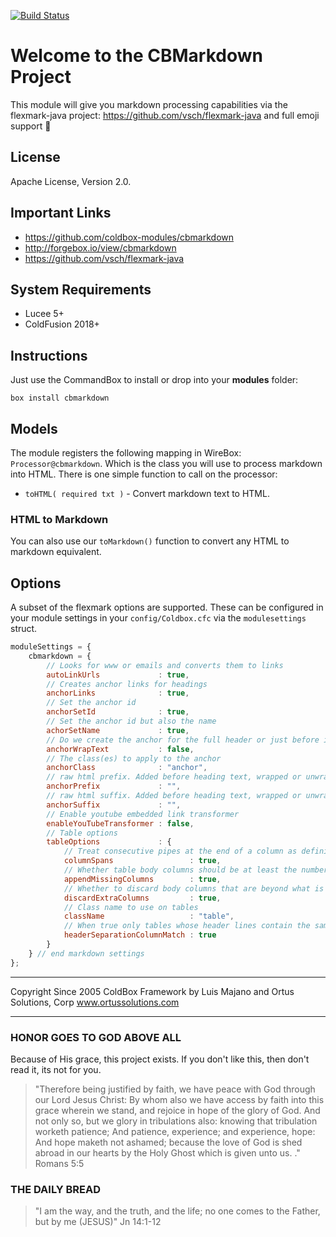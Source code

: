[![Build Status](https://travis-ci.org/coldbox-modules/cbmarkdown.svg?branch=development)](https://travis-ci.org/coldbox-modules/cbmarkdown)

# Welcome to the CBMarkdown Project

This module will give you markdown processing capabilities via the flexmark-java project: https://github.com/vsch/flexmark-java and full emoji support :rocket:

## License

Apache License, Version 2.0.

## Important Links

- https://github.com/coldbox-modules/cbmarkdown
- http://forgebox.io/view/cbmarkdown
- https://github.com/vsch/flexmark-java

## System Requirements

- Lucee 5+
- ColdFusion 2018+

## Instructions

Just use the CommandBox to install or drop into your **modules** folder:

`box install cbmarkdown`

## Models

The module registers the following mapping in WireBox: `Processor@cbmarkdown`. Which is the class you will use to process markdown into HTML.  There is one simple function to call on the processor:

- `toHTML( required txt )` - Convert markdown text to HTML.

### HTML to Markdown

You can also use our `toMarkdown()` function to convert any HTML to markdown equivalent.

## Options

A subset of the flexmark options are supported.  These can be configured in your module settings in your `config/Coldbox.cfc` via the `modulesettings` struct.

```js
moduleSettings = {
	cbmarkdown = {
		// Looks for www or emails and converts them to links
		autoLinkUrls             : true,
		// Creates anchor links for headings
		anchorLinks              : true,
		// Set the anchor id
		anchorSetId              : true,
		// Set the anchor id but also the name
		achorSetName             : true,
		// Do we create the anchor for the full header or just before it. True is wrap, false is just create anchor tag
		anchorWrapText           : false,
		// The class(es) to apply to the anchor
		anchorClass              : "anchor",
		// raw html prefix. Added before heading text, wrapped or unwrapped
		anchorPrefix             : "",
		// raw html suffix. Added before heading text, wrapped or unwrapped
		anchorSuffix             : "",
		// Enable youtube embedded link transformer
		enableYouTubeTransformer : false,
		// Table options
		tableOptions             : {
			// Treat consecutive pipes at the end of a column as defining spanning column.
			columnSpans                 : true,
			// Whether table body columns should be at least the number or header columns.
			appendMissingColumns        : true,
			// Whether to discard body columns that are beyond what is defined in the header
			discardExtraColumns         : true,
			// Class name to use on tables
			className                   : "table",
			// When true only tables whose header lines contain the same number of columns as the separator line will be recognized
			headerSeparationColumnMatch : true
		}
	} // end markdown settings
};
```

********************************************************************************
Copyright Since 2005 ColdBox Framework by Luis Majano and Ortus Solutions, Corp
www.ortussolutions.com
********************************************************************************

### HONOR GOES TO GOD ABOVE ALL

Because of His grace, this project exists. If you don't like this, then don't read it, its not for you.

>"Therefore being justified by faith, we have peace with God through our Lord Jesus Christ:
By whom also we have access by faith into this grace wherein we stand, and rejoice in hope of the glory of God.
And not only so, but we glory in tribulations also: knowing that tribulation worketh patience;
And patience, experience; and experience, hope:
And hope maketh not ashamed; because the love of God is shed abroad in our hearts by the
Holy Ghost which is given unto us. ." Romans 5:5

### THE DAILY BREAD

> "I am the way, and the truth, and the life; no one comes to the Father, but by me (JESUS)" Jn 14:1-12
